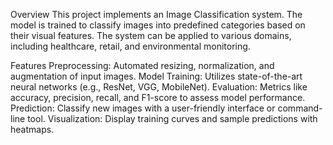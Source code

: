 Overview
This project implements an Image Classification system. The model is trained to classify images into predefined categories based on their visual features. The system can be applied to various domains, including healthcare, retail, and environmental monitoring.

Features
Preprocessing: Automated resizing, normalization, and augmentation of input images.
Model Training: Utilizes state-of-the-art neural networks (e.g., ResNet, VGG, MobileNet).
Evaluation: Metrics like accuracy, precision, recall, and F1-score to assess model performance.
Prediction: Classify new images with a user-friendly interface or command-line tool.
Visualization: Display training curves and sample predictions with heatmaps.
